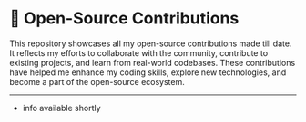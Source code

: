 # 🌟 Open-Source Contributions  

This repository showcases all my open-source contributions made till date. It reflects my efforts to collaborate with the community, contribute to existing projects, and learn from real-world codebases. These contributions have helped me enhance my coding skills, explore new technologies, and become a part of the open-source ecosystem.  

---
- info available shortly
